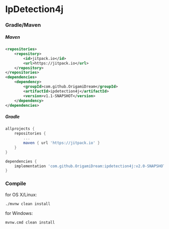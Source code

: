 # IpDetection4j

### Gradle/Maven
##### Maven
```xml
<repositories>
    <repository>
        <id>jitpack.io</id>
        <url>https://jitpack.io</url>
    </repository>
</repositories>
<dependencies>
    <dependency>
        <groupId>com.github.OrigamiDream</groupId>
        <artifactId>ipdetection4j</artifactId>
        <version>v1.1-SNAPSHOT</version>
    </dependency>
</dependencies>
```
##### Gradle
```gradle
allprojects {
    repositories {
        ...
        maven { url 'https://jitpack.io' }
    }
}

dependencies {
    implementation 'com.github.OrigamiDream:ipdetection4j:v2.0-SNAPSHOT'
}
```


### Compile
for OS X/Linux:
```
./mvnw clean install
```

for Windows:
```
mvnw.cmd clean install
```
